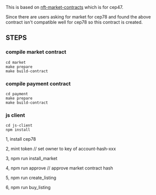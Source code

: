 This is based on [nft-market-contracts](https://github.com/casper-ecosystem/nft-market-contracts) which is for cep47.

Since there are users asking for market for cep78 and found the above contract isn't compatible well for cep78 so this contract is created.


## STEPS

### compile market contract

```
cd market
make prepare
make build-contract
```

### compile payment contract

```
cd payment
make prepare
make build-contract
```

### js client

```
cd js-client
npm install
```
1, install cep78

2, mint token // set owner to key of account-hash-xxx

3, npm run install_market

4, npm run approve // approve market contract hash 

5, npm run create_listing 

6, npm run buy_listing